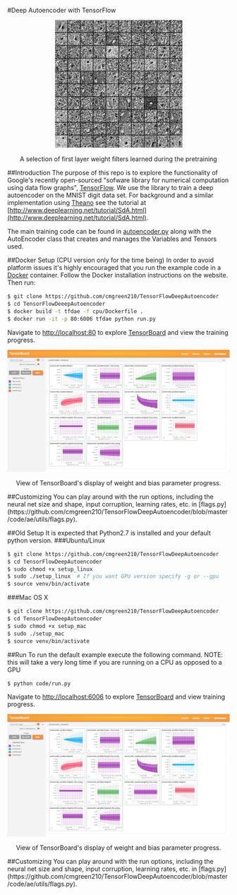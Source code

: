#Deep Autoencoder with TensorFlow

<p align="center">
   <img src="filters_1.png" alt="Some First Layer Filters"/>
</p>
<p align="center">
A selection of first layer weight filters learned during the pretraining
</p>

##Introduction
The purpose of this repo is to explore the functionality of Google's recently open-sourced
"sofware library for numerical computation using data flow graphs", 
[TensorFlow](https://www.tensorflow.org/). We use the library to train
a deep autoencoder on the MNIST digit data set. For background and a similar implementation using 
[Theano](http://deeplearning.net/software/theano/) see the tutorial at [http://www.deeplearning.net/tutorial/SdA.html](http://www.deeplearning.net/tutorial/SdA.html).

The main training code can be found in [autoencoder.py](https://github.com/cmgreen210/TensorFlowDeepAutoencoder/blob/master/code/ae/autoencoder.py) along with the AutoEncoder class that creates and manages the Variables and Tensors used.

##Docker Setup (CPU version only for the time being)
In order to avoid platform issues it's highly encouraged that you run
the example code in a [Docker](https://www.docker.com/) container. Follow
the Docker installation instructions on the website. Then run:

```bash
$ git clone https://github.com/cmgreen210/TensorFlowDeepAutoencoder
$ cd TensorFlowDeeepAutoencoder
$ docker build -t tfdae -f cpu/Dockerfile .
$ docker run -it -p 80:6006 tfdae python run.py
```

Navigate to <a href="http://localhost:80" target="_blank">http://localhost:80</a>
to explore [TensorBoard](https://www.tensorflow.org/versions/master/how_tos/summaries_and_tensorboard/index.html#tensorboard-visualizing-learning) and view the training progress.
<p align="center">
   <img src="tb_hist.png" alt="TensorBoard Histograms"/>
</p>
<p align="center">
View of TensorBoard's display of weight and bias parameter progress.
</p>
##Customizing
You can play around with the run options, including the neural net size and shape, input corruption, learning rates, etc.
in [flags.py](https://github.com/cmgreen210/TensorFlowDeepAutoencoder/blob/master/code/ae/utils/flags.py).

##Old Setup
It is expected that Python2.7 is installed and your default python version.
###Ubuntu/Linux
```bash
$ git clone https://github.com/cmgreen210/TensorFlowDeepAutoencoder
$ cd TensorFlowDeepAutoencoder
$ sudo chmod +x setup_linux
$ sudo ./setup_linux  # If you want GPU version specify -g or --gpu
$ source venv/bin/activate 
```
###Mac OS X
```bash
$ git clone https://github.com/cmgreen210/TensorFlowDeepAutoencoder
$ cd TensorFlowDeepAutoencoder
$ sudo chmod +x setup_mac
$ sudo ./setup_mac
$ source venv/bin/activate 
```
##Run
To run the default example execute the following command. 
NOTE: this will take a very long time if you are running on a CPU as opposed to a GPU
```bash
$ python code/run.py
```

Navigate to <a href="http://localhost:6006" target="_blank">http://localhost:6006</a>
to explore [TensorBoard](https://www.tensorflow.org/versions/master/how_tos/summaries_and_tensorboard/index.html#tensorboard-visualizing-learning) and view training progress.
<p align="center">
   <img src="tb_hist.png" alt="TensorBoard Histograms"/>
</p>
<p align="center">
View of TensorBoard's display of weight and bias parameter progress.
</p>
##Customizing
You can play around with the run options, including the neural net size and shape, input corruption, learning rates, etc.
in [flags.py](https://github.com/cmgreen210/TensorFlowDeepAutoencoder/blob/master/code/ae/utils/flags.py).
